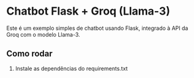 # Chatbot Flask + Groq (Llama-3)

Este é um exemplo simples de chatbot usando Flask, integrado à API da Groq com o modelo Llama-3.

## Como rodar

1. Instale as dependências do requirements.txt